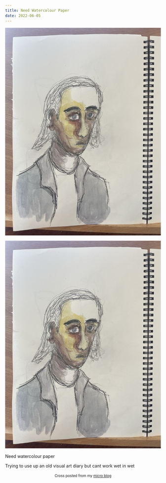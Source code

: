 ```yaml
---
title: Need Watercolour Paper
date: 2022-06-05
---
```

![Need Watercolour Paper](image/22ed8a7c65.jpg)

![Need Watercolour Paper](image/22ed8a7c65.jpg)

<p>Need watercolour paper</p>
<p>Trying to use up an old visual art diary but cant work wet in wet </p>
<p></p>


<center><small>Cross posted from my <a href='http://micro.blog/joshnicholas'>micro blog</a></small></center>

    